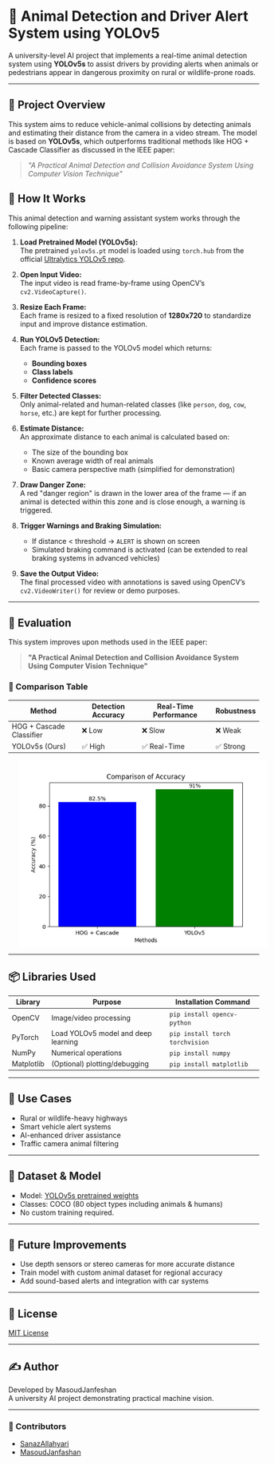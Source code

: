 
# 🐾 Animal Detection and Driver Alert System using YOLOv5

A university-level AI project that implements a real-time animal detection system using **YOLOv5s** to assist drivers by providing alerts when animals or pedestrians appear in dangerous proximity on rural or wildlife-prone roads.

---

## 📌 Project Overview

This system aims to reduce vehicle-animal collisions by detecting animals and estimating their distance from the camera in a video stream. The model is based on **YOLOv5s**, which outperforms traditional methods like HOG + Cascade Classifier as discussed in the IEEE paper:

> _"A Practical Animal Detection and Collision Avoidance System Using Computer Vision Technique"_

## 🚀 How It Works

This animal detection and warning assistant system works through the following pipeline:

1. **Load Pretrained Model (YOLOv5s):**  
   The pretrained `yolov5s.pt` model is loaded using `torch.hub` from the official [Ultralytics YOLOv5 repo](https://github.com/ultralytics/yolov5).

2. **Open Input Video:**  
   The input video is read frame-by-frame using OpenCV’s `cv2.VideoCapture()`.

3. **Resize Each Frame:**  
   Each frame is resized to a fixed resolution of **1280x720** to standardize input and improve distance estimation.

4. **Run YOLOv5 Detection:**  
   Each frame is passed to the YOLOv5 model which returns:
   - **Bounding boxes**
   - **Class labels**
   - **Confidence scores**

5. **Filter Detected Classes:**  
   Only animal-related and human-related classes (like `person`, `dog`, `cow`, `horse`, etc.) are kept for further processing.

6. **Estimate Distance:**  
   An approximate distance to each animal is calculated based on:
   - The size of the bounding box
   - Known average width of real animals
   - Basic camera perspective math (simplified for demonstration)

7. **Draw Danger Zone:**  
   A red "danger region" is drawn in the lower area of the frame — if an animal is detected within this zone and is close enough, a warning is triggered.

8. **Trigger Warnings and Braking Simulation:**  
   - If distance < threshold → `ALERT` is shown on screen  
   - Simulated braking command is activated (can be extended to real braking systems in advanced vehicles)

9. **Save the Output Video:**  
   The final processed video with annotations is saved using OpenCV’s `cv2.VideoWriter()` for review or demo purposes.

---

## 🧪 Evaluation

This system improves upon methods used in the IEEE paper:

> **"A Practical Animal Detection and Collision Avoidance System Using Computer Vision Technique"**

### 🔬 Comparison Table

| Method                   | Detection Accuracy | Real-Time Performance | Robustness |
|--------------------------|--------------------|------------------------|------------|
| HOG + Cascade Classifier | ❌ Low             | ❌ Slow                | ❌ Weak     |
| YOLOv5s (Ours)           | ✅ High            | ✅ Real-Time           | ✅ Strong   |

<img src="https://github.com/masoudjawnf/animal-detection-warning-yolov5/blob/main/HOG%2BCascade%20Vs%20YOLOv5%20.jpg?raw=true" width="500" style="margin-left:20px; display:block;" />




---

## 📦 Libraries Used

| Library    | Purpose                                    | Installation Command              |
|------------|--------------------------------------------|-----------------------------------|
| OpenCV     | Image/video processing                     | `pip install opencv-python`       |
| PyTorch    | Load YOLOv5 model and deep learning        | `pip install torch torchvision`   |
| NumPy      | Numerical operations                       | `pip install numpy`               |
| Matplotlib | (Optional) plotting/debugging              | `pip install matplotlib`          |

---

## 🧠 Use Cases

- Rural or wildlife-heavy highways  
- Smart vehicle alert systems  
- AI-enhanced driver assistance  
- Traffic camera animal filtering

---

## 📁 Dataset & Model

- Model: [YOLOv5s pretrained weights](https://github.com/ultralytics/yolov5/releases)
- Classes: COCO (80 object types including animals & humans)
- No custom training required.

---

## 🤖 Future Improvements

- Use depth sensors or stereo cameras for more accurate distance
- Train model with custom animal dataset for regional accuracy
- Add sound-based alerts and integration with car systems

---

## 📄 License

[MIT License](LICENSE)

---

## ✍️ Author

Developed by MasoudJanfeshan  
A university AI project demonstrating practical machine vision.

---

### 🤝 Contributors
- [SanazAllahyari](https://github.com/Sanaz-all)
- [MasoudJanfashan](https://github.com/MasoudJanfashan)
